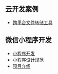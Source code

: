 ## **云开发案例**

- [跨平台文件转储工具](Web/CloudServers/跨平台文件转储工具.md)

## **微信小程序开发**

- [小程序开发](Web/CloudServers/小程序开发.md)
- [小程序设计规范](Web/CloudServers/小程序云设计规范.md)
- [项目介绍](Web/CloudServers/项目介绍.md)
